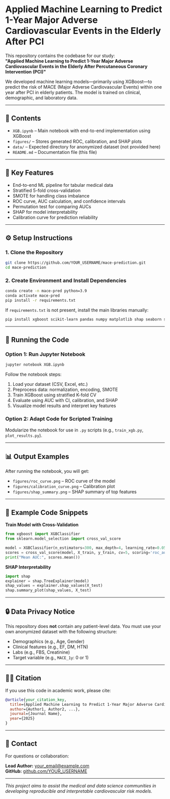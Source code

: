 # Applied Machine Learning to Predict 1-Year Major Adverse Cardiovascular Events in the Elderly After PCI

This repository contains the codebase for our study:  
**"Applied Machine Learning to Predict 1-Year Major Adverse Cardiovascular Events in the Elderly After Percutaneous Coronary Intervention (PCI)"**

We developed machine learning models—primarily using XGBoost—to predict the risk of MACE (Major Adverse Cardiovascular Events) within one year after PCI in elderly patients. The model is trained on clinical, demographic, and laboratory data.

---

## 📁 Contents

- `XGB.ipynb` – Main notebook with end-to-end implementation using XGBoost
- `figures/` – Stores generated ROC, calibration, and SHAP plots
- `data/` – Expected directory for anonymized dataset (not provided here)
- `README.md` – Documentation file (this file)

---

## 🧠 Key Features

- End-to-end ML pipeline for tabular medical data
- Stratified 5-fold cross-validation
- SMOTE for handling class imbalance
- ROC curve, AUC calculation, and confidence intervals
- Permutation test for comparing AUCs
- SHAP for model interpretability
- Calibration curve for prediction reliability

---

## ⚙️ Setup Instructions

### 1. Clone the Repository
```bash
git clone https://github.com/YOUR_USERNAME/mace-prediction.git
cd mace-prediction
```

### 2. Create Environment and Install Dependencies
```bash
conda create -n mace-pred python=3.9
conda activate mace-pred
pip install -r requirements.txt
```

If `requirements.txt` is not present, install the main libraries manually:
```bash
pip install xgboost scikit-learn pandas numpy matplotlib shap seaborn scipy
```

---

## 🚀 Running the Code

### Option 1: Run Jupyter Notebook
```bash
jupyter notebook XGB.ipynb
```

Follow the notebook steps:
1. Load your dataset (CSV, Excel, etc.)
2. Preprocess data: normalization, encoding, SMOTE
3. Train XGBoost using stratified K-fold CV
4. Evaluate using AUC with CI, calibration, and SHAP
5. Visualize model results and interpret key features

### Option 2: Adapt Code for Scripted Training
Modularize the notebook for use in `.py` scripts (e.g., `train_xgb.py`, `plot_results.py`).

---

## 📊 Output Examples

After running the notebook, you will get:

- `figures/roc_curve.png` – ROC curve of the model
- `figures/calibration_curve.png` – Calibration plot
- `figures/shap_summary.png` – SHAP summary of top features

---

## 🧪 Example Code Snippets

**Train Model with Cross-Validation**
```python
from xgboost import XGBClassifier
from sklearn.model_selection import cross_val_score

model = XGBClassifier(n_estimators=300, max_depth=4, learning_rate=0.05)
scores = cross_val_score(model, X_train, y_train, cv=5, scoring='roc_auc')
print("Mean AUC:", scores.mean())
```

**SHAP Interpretability**
```python
import shap
explainer = shap.TreeExplainer(model)
shap_values = explainer.shap_values(X_test)
shap.summary_plot(shap_values, X_test)
```

---

## 🔒 Data Privacy Notice

This repository does **not** contain any patient-level data. You must use your own anonymized dataset with the following structure:

- Demographics (e.g., Age, Gender)
- Clinical features (e.g., EF, DM, HTN)
- Labs (e.g., FBS, Creatinine)
- Target variable (e.g., `MACE_1y`: 0 or 1)

---

## 🧑‍🔬 Citation

If you use this code in academic work, please cite:

```bibtex
@article{your_citation_key,
  title={Applied Machine Learning to Predict 1-Year Major Adverse Cardiovascular Events in the Elderly After Percutaneous Coronary Intervention},
  author={Author1, Author2, ...},
  journal={Journal Name},
  year={2025}
}
```

---

## 📧 Contact

For questions or collaboration:

**Lead Author:** your_email@example.com  
**GitHub:** [github.com/YOUR_USERNAME](https://github.com/YOUR_USERNAME)

---

*This project aims to assist the medical and data science communities in developing reproducible and interpretable cardiovascular risk models.*
